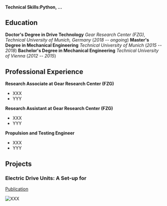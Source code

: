 #### Technical Skills:Python, ...

## Education
**Doctor's Degree in Drive Technology**
_Gear Research Center (FZG), Technical University of Munich, Germany_ (_2018 -- ongoing_)
**Master's Degree in Mechanical Engineering**
_Technical University of Munich_ (_2015 -- 2018_)
**Bachelor's Degree in Mechanical Engineering**
_Technical University of Vienna_ (_2012 -- 2015_)

## Professional Experience
**Research Associate at Gear Research Center (FZG)**
- XXX
- YYY

**Research Assistant at Gear Research Center (FZG)**
- XXX
- YYY

**Propulsion and Testing Engineer**
- XXX
- YYY

## Projects

### Electric Drive Units: A Set-up for
[Publication](https://www.mdpi.com/2624-8921/6/3/67)

![XXX](/assets/Portraitfoto_LukasPointner.jpg)
